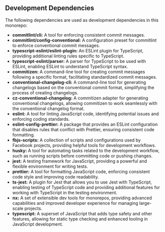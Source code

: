 ## Development Dependencies

The following dependencies are used as development dependencies in this monorepo:

- **commitlint/cli:** A tool for enforcing consistent commit messages.
- **commitlint/config-conventional:** A configuration preset for commitlint to enforce conventional commit messages.
- **typescript-eslint/eslint-plugin:** An ESLint plugin for TypeScript, providing additional linting rules specific to TypeScript.
- **typescript-eslint/parser:** A parser for TypeScript to be used with ESLint, enabling ESLint to understand TypeScript syntax.
- **commitizen:** A command-line tool for creating commit messages following a specific format, facilitating standardized commit messages.
- **conventional-changelog-cli:** A command-line tool for generating changelogs based on the conventional commit format, simplifying the process of creating changelogs.
- **cz-conventional-changelog:** A commitizen adapter for generating conventional changelogs, allowing commitizen to work seamlessly with the conventional changelog format.
- **eslint:** A tool for linting JavaScript code, identifying potential issues and enforcing coding standards.
- **eslint-config-prettier:** A package that provides an ESLint configuration that disables rules that conflict with Prettier, ensuring consistent code formatting.
- **fbjs-scripts:** A collection of scripts and configurations used by Facebook projects, providing helpful tools for development workflows.
- **husky:** A tool for automating tasks related to the development workflow, such as running scripts before committing code or pushing changes.
- **jest:** A testing framework for JavaScript, providing a powerful and flexible environment for writing tests.
- **prettier:** A tool for formatting JavaScript code, enforcing consistent code style and improving code readability.
- **ts-jest:** A plugin for Jest that allows you to use Jest with TypeScript, enabling testing of TypeScript code and providing additional features for working with TypeScript in the testing environment.
- **nx:** A set of extensible dev tools for monorepos, providing advanced capabilities and improved developer experience for managing large-scale projects.
- **typescript:** A superset of JavaScript that adds type safety and other features, allowing for static type checking and enhanced tooling in JavaScript development.
